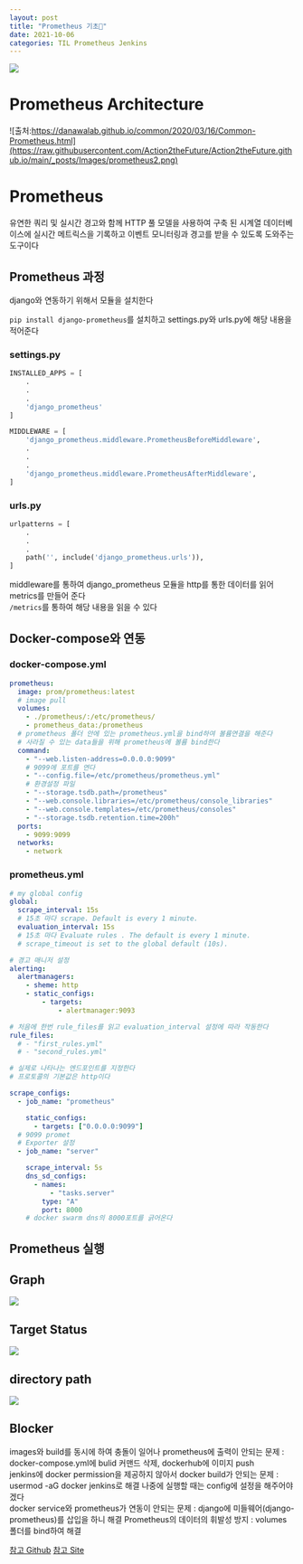 ```yaml
---
layout: post
title: "Prometheus 기초💬"
date: 2021-10-06
categories: TIL Prometheus Jenkins
---
```


![](https://raw.githubusercontent.com/Action2theFuture/Action2theFuture.github.io/main/_posts/Images/prometheus.png)

# Prometheus Architecture

![출처:https://danawalab.github.io/common/2020/03/16/Common-Prometheus.html](https://raw.githubusercontent.com/Action2theFuture/Action2theFuture.github.io/main/_posts/Images/prometheus2.png)

# Prometheus

유연한 쿼리 및 실시간 경고와 함께 HTTP 풀 모델을 사용하여 구축 된 시계열 데이터베이스에 실시간 메트릭스을 기록하고 이벤트 모니터링과 경고를 받을 수 있도록 도와주는 도구이다

## Prometheus 과정

django와 연동하기 위해서 모듈을 설치한다

`pip install django-prometheus`를 설치하고 settings.py와 urls.py에 해당 내용을 적어준다

### settings.py

```python
INSTALLED_APPS = [
    .
    .
    .
    'django_prometheus'
]

MIDDLEWARE = [
    'django_prometheus.middleware.PrometheusBeforeMiddleware',
    .
    .
    .
    'django_prometheus.middleware.PrometheusAfterMiddleware',
]
```

### urls.py

```python
urlpatterns = [
    .
    .
    .
    path('', include('django_prometheus.urls')),
]

```

middleware를 통하여 django_prometheus 모듈을 http를 통한 데이터를 읽어 metrics를 만들어 준다  
`/metrics`를 통하여 해당 내용을 읽을 수 있다

## Docker-compose와 연동

### docker-compose.yml

```yaml
prometheus:
  image: prom/prometheus:latest
  # image pull
  volumes:
    - ./prometheus/:/etc/prometheus/
    - prometheus_data:/prometheus
  # prometheus 폴더 안에 있는 prometheus.yml을 bind하여 볼륨연결을 해준다
  # 사라질 수 있는 data들을 위해 prometheus에 볼륨 bind한다
  command:
    - "--web.listen-address=0.0.0.0:9099"
    # 9099에 포트를 연다
    - "--config.file=/etc/prometheus/prometheus.yml"
    # 환경설정 파일
    - "--storage.tsdb.path=/prometheus"
    - "--web.console.libraries=/etc/prometheus/console_libraries"
    - "--web.console.templates=/etc/prometheus/consoles"
    - "--storage.tsdb.retention.time=200h"
  ports:
    - 9099:9099
  networks:
    - network
```

### prometheus.yml

```yaml
# my global config
global:
  scrape_interval: 15s
  # 15초 마다 scrape. Default is every 1 minute.
  evaluation_interval: 15s
  # 15초 마다 Evaluate rules . The default is every 1 minute.
  # scrape_timeout is set to the global default (10s).

# 경고 매니저 설정
alerting:
  alertmanagers:
    - sheme: http
    - static_configs:
        - targets:
            - alertmanager:9093

# 처음에 한번 rule_files를 읽고 evaluation_interval 설정에 따라 작동한다
rule_files:
  # - "first_rules.yml"
  # - "second_rules.yml"

# 실제로 나타나는 엔드포인트를 지정한다
# 프로토콜의 기본값은 http이다

scrape_configs:
  - job_name: "prometheus"

    static_configs:
      - targets: ["0.0.0.0:9099"]
  # 9099 promet
  # Exporter 설정
  - job_name: "server"

    scrape_interval: 5s
    dns_sd_configs:
      - names:
          - "tasks.server"
        type: "A"
        port: 8000
    # docker swarm dns의 8000포트를 긁어온다
```

## Prometheus 실행

## Graph

![](https://raw.githubusercontent.com/Action2theFuture/Action2theFuture.github.io/main/_posts/Images/prometheus3.png)

## Target Status

![](https://raw.githubusercontent.com/Action2theFuture/Action2theFuture.github.io/main/_posts/Images/prometheus4.png)

## directory path

![](https://raw.githubusercontent.com/Action2theFuture/Action2theFuture.github.io/main/_posts/Images/tree.png)

## Blocker

images와 build를 동시에 하여 충돌이 일어나 prometheus에 출력이 안되는 문제 : docker-compose.yml에 bulid 커맨드 삭제, dockerhub에 이미지 push  
jenkins에 docker permission을 제공하지 않아서 docker build가 안되는 문제 : usermod -aG docker jenkins로 해결 나중에 실행할 때는 config에 설정을 해주어야 겠다  
docker service와 prometheus가 연동이 안되는 문제 : django에 미들웨어(django-prometheus)를 삽입을 하니 해결
Prometheus의 데이터의 휘발성 방지 : volumes 폴더를 bind하여 해결

[참고 Github](https://github.com/vegasbrianc/prometheus)
[참고 Site](https://www.sipios.com/blog-tech/monitoring)

